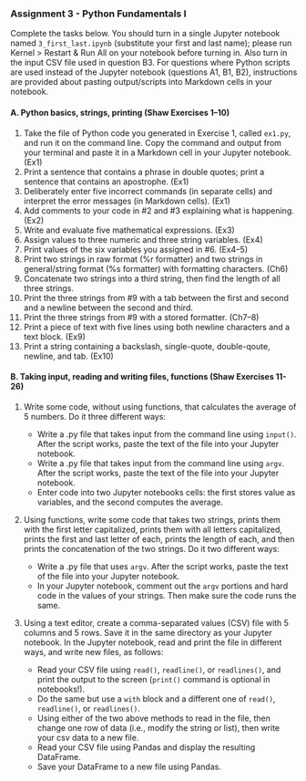 ### Assignment 3 - Python Fundamentals I

Complete the tasks below. You should turn in a single Jupyter notebook named `3_first_last.ipynb` (substitute your first and last name); please run Kernel > Restart & Run All on your notebook before turning in. Also turn in the input CSV file used in question B3. For questions where Python scripts are used instead of the Jupyter notebook (questions A1, B1, B2), instructions are provided about pasting output/scripts into Markdown cells in your notebook.

#### A. Python basics, strings, printing (Shaw Exercises 1–10)

1. Take the file of Python code you generated in Exercise 1, called `ex1.py`, and run it on the command line. Copy the command and output from your terminal and paste it in a Markdown cell in your Jupyter notebook. (Ex1)
2. Print a sentence that contains a phrase in double quotes; print a sentence that contains an apostrophe. (Ex1)
3. Deliberately enter five incorrect commands (in separate cells) and interpret the error messages (in Markdown cells). (Ex1)
4. Add comments to your code in \#2 and \#3 explaining what is happening. (Ex2)
5. Write and evaluate five mathematical expressions. (Ex3)
6. Assign values to three numeric and three string variables. (Ex4)
7. Print values of the six variables you assigned in \#6. (Ex4–5)
8. Print two strings in raw format (%r formatter) and two strings in general/string format (%s formatter) with formatting characters. (Ch6)
9. Concatenate two strings into a third string, then find the length of all three strings.
10. Print the three strings from \#9 with a tab between the first and second and a newline between the second and third.
11. Print the three strings from \#9 with a stored formatter. (Ch7–8)
12. Print a piece of text with five lines using both newline characters and a text block. (Ex9)
13. Print a string containing a backslash, single-quote, double-qoute, newline, and tab. (Ex10)

#### B. Taking input, reading and writing files, functions (Shaw Exercises 11-26) 

1. Write some code, without using functions, that calculates the average of 5 numbers. Do it three different ways:

    - Write a .py file that takes input from the command line using `input()`. After the script works, paste the text of the file into your Jupyter notebook.
    - Write a .py file that takes input from the command line using `argv`. After the script works, paste the text of the file into your Jupyter notebook.
    - Enter code into two Jupyter notebooks cells: the first stores value as variables, and the second computes the average.

2. Using functions, write some code that takes two strings, prints them with the first letter capitalized, prints them with all letters capitalized, prints the first and last letter of each, prints the length of each, and then prints the concatenation of the two strings. Do it two different ways:

    - Write a .py file that uses `argv`. After the script works, paste the text of the file into your Jupyter notebook.
    - In your Jupyter notebook, comment out the `argv` portions and hard code in the values of your strings. Then make sure the code runs the same.

3. Using a text editor, create a comma-separated values (CSV) file with 5 columns and 5 rows. Save it in the same directory as your Jupyter notebook. In the Jupyter notebook, read and print the file in different ways, and write new files, as follows:

    - Read your CSV file using `read()`, `readline()`, or `readlines()`, and print the output to the screen (`print()` command is optional in notebooks!).
    - Do the same but use a `with` block and a different one of `read()`, `readline()`, or `readlines()`.
    - Using either of the two above methods to read in the file, then change one row of data (i.e., modify the string or list), then write your csv data to a new file.
    - Read your CSV file using Pandas and display the resulting DataFrame.
    - Save your DataFrame to a new file using Pandas.

